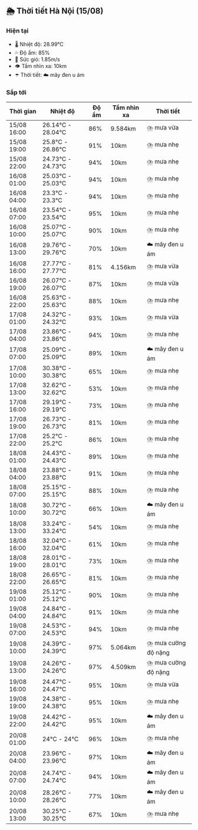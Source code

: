 ## 🌦️ Thời tiết Hà Nội (15/08)

### Hiện tại

- 🌡️ Nhiệt độ: 28.99℃
- 💦 Độ ẩm: 85%
- 💨 Sức gió: 1.85m/s
- 👁️ Tầm nhìn xa: 10km
- ☂️ Thời tiết: ☁️ mây đen u ám

### Sắp tới

| Thời gian | Nhiệt độ | Độ ẩm | Tầm nhìn xa | Thời tiết |
| --- | --- | --- | --- | --- |
| 15/08 16:00 | 26.14℃ - 28.04℃ | 86% | 9.584km | ⛈️ mưa vừa |
| 15/08 19:00 | 25.8℃ - 26.86℃ | 91% | 10km | ⛈️ mưa nhẹ |
| 15/08 22:00 | 24.73℃ - 24.73℃ | 94% | 10km | ⛈️ mưa nhẹ |
| 16/08 01:00 | 25.03℃ - 25.03℃ | 94% | 10km | ⛈️ mưa nhẹ |
| 16/08 04:00 | 23.3℃ - 23.3℃ | 94% | 10km | ⛈️ mưa nhẹ |
| 16/08 07:00 | 23.54℃ - 23.54℃ | 95% | 10km | ⛈️ mưa nhẹ |
| 16/08 10:00 | 25.07℃ - 25.07℃ | 90% | 10km | ⛈️ mưa nhẹ |
| 16/08 13:00 | 29.76℃ - 29.76℃ | 70% | 10km | ☁️ mây đen u ám |
| 16/08 16:00 | 27.77℃ - 27.77℃ | 81% | 4.156km | ⛈️ mưa vừa |
| 16/08 19:00 | 26.07℃ - 26.07℃ | 87% | 10km | ⛈️ mưa vừa |
| 16/08 22:00 | 25.63℃ - 25.63℃ | 88% | 10km | ⛈️ mưa nhẹ |
| 17/08 01:00 | 24.32℃ - 24.32℃ | 93% | 10km | ⛈️ mưa vừa |
| 17/08 04:00 | 23.86℃ - 23.86℃ | 94% | 10km | ⛈️ mưa nhẹ |
| 17/08 07:00 | 25.09℃ - 25.09℃ | 89% | 10km | ☁️ mây đen u ám |
| 17/08 10:00 | 30.38℃ - 30.38℃ | 65% | 10km | ⛈️ mưa nhẹ |
| 17/08 13:00 | 32.62℃ - 32.62℃ | 53% | 10km | ⛈️ mưa nhẹ |
| 17/08 16:00 | 29.19℃ - 29.19℃ | 73% | 10km | ⛈️ mưa nhẹ |
| 17/08 19:00 | 26.73℃ - 26.73℃ | 81% | 10km | ⛈️ mưa nhẹ |
| 17/08 22:00 | 25.2℃ - 25.2℃ | 86% | 10km | ⛈️ mưa nhẹ |
| 18/08 01:00 | 24.43℃ - 24.43℃ | 89% | 10km | ⛈️ mưa nhẹ |
| 18/08 04:00 | 23.88℃ - 23.88℃ | 91% | 10km | ⛈️ mưa nhẹ |
| 18/08 07:00 | 25.15℃ - 25.15℃ | 88% | 10km | ⛈️ mưa nhẹ |
| 18/08 10:00 | 30.72℃ - 30.72℃ | 66% | 10km | ☁️ mây đen u ám |
| 18/08 13:00 | 33.24℃ - 33.24℃ | 54% | 10km | ⛈️ mưa nhẹ |
| 18/08 16:00 | 32.04℃ - 32.04℃ | 61% | 10km | ⛈️ mưa nhẹ |
| 18/08 19:00 | 28.01℃ - 28.01℃ | 73% | 10km | ⛈️ mưa nhẹ |
| 18/08 22:00 | 26.65℃ - 26.65℃ | 81% | 10km | ⛈️ mưa nhẹ |
| 19/08 01:00 | 25.12℃ - 25.12℃ | 90% | 10km | ⛈️ mưa nhẹ |
| 19/08 04:00 | 24.84℃ - 24.84℃ | 91% | 10km | ⛈️ mưa nhẹ |
| 19/08 07:00 | 24.53℃ - 24.53℃ | 94% | 10km | ⛈️ mưa nhẹ |
| 19/08 10:00 | 24.39℃ - 24.39℃ | 97% | 5.064km | ⛈️ mưa cường độ nặng |
| 19/08 13:00 | 24.26℃ - 24.26℃ | 97% | 4.509km | ⛈️ mưa cường độ nặng |
| 19/08 16:00 | 24.47℃ - 24.47℃ | 95% | 10km | ⛈️ mưa vừa |
| 19/08 19:00 | 24.38℃ - 24.38℃ | 95% | 10km | ⛈️ mưa nhẹ |
| 19/08 22:00 | 24.42℃ - 24.42℃ | 95% | 10km | ☁️ mây đen u ám |
| 20/08 01:00 | 24℃ - 24℃ | 96% | 10km | ⛈️ mưa nhẹ |
| 20/08 04:00 | 23.96℃ - 23.96℃ | 97% | 10km | ☁️ mây đen u ám |
| 20/08 07:00 | 24.74℃ - 24.74℃ | 94% | 10km | ☁️ mây đen u ám |
| 20/08 10:00 | 28.26℃ - 28.26℃ | 77% | 10km | ☁️ mây đen u ám |
| 20/08 13:00 | 30.25℃ - 30.25℃ | 67% | 10km | ⛈️ mưa nhẹ |
